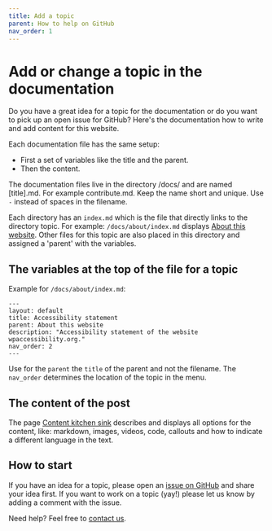 ```yaml
---
title: Add a topic
parent: How to help on GitHub
nav_order: 1
---
```


# Add or change a topic in the documentation

Do you have a great idea for a topic for the documentation or do you want to pick up an open issue for GitHub? Here's the documentation how to write and add content for this website.

Each documentation file has the same setup:

- First a set of variables like the title and the parent.
- Then the content.

The documentation files live in the directory /docs/ and are named [title].md.
For example contribute.md. Keep the name short and unique. Use `-` instead of spaces in the filename.

Each directory has an `index.md` which is the file that directly links to the directory topic. For example: 
`/docs/about/index.md` displays [About this website](/docs/about/).
Other files for this topic are also placed in this directory and assigned a 'parent' with the variables.

## The variables at the top of the file for a topic

Example for `/docs/about/index.md`:

```
---
layout: default
title: Accessibility statement
parent: About this website
description: "Accessibility statement of the website wpaccessibility.org."
nav_order: 2
---
```

Use for the `parent` the `title` of the parent and not the filename.
The `nav_order` determines the location of the topic in the menu.

## The content of the post

The page [Content kitchen sink](/docs/contribute/content-kitchen-sink/) describes and displays all options for the content, like: markdown, images, videos, code, callouts and how to indicate a different language in the text.

## How to start

If you have an idea for a topic, please open an [issue on GitHub](https://github.com/wpaccessibility/wp-a11y-docs/issues) and share your idea first.
If you want to work on a topic (yay!) please let us know by adding a comment with the issue.

Need help? Feel free to [contact us](/docs/contact/).








